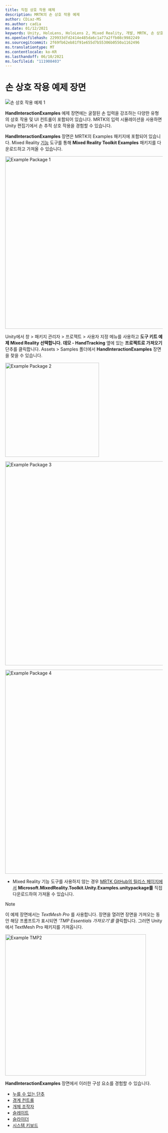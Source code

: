 ```yaml
---
title: 직접 상호 작용 예제
description: MRTK의 손 상호 작용 예제
author: CDiaz-MS
ms.author: cadia
ms.date: 01/12/2021
keywords: Unity, HoloLens, HoloLens 2, Mixed Reality, 개발, MRTK, 손 상호 작용, 경계 컨트롤, 누를 수 있는 단추,
ms.openlocfilehash: 229933dfd2414e485da6c1a77a2ffb08c9982249
ms.sourcegitcommit: 2f69fb62eb81f91e655d7b55306b0550a1162496
ms.translationtype: MT
ms.contentlocale: ko-KR
ms.lasthandoff: 06/10/2021
ms.locfileid: "111908403"
---
```

# <a name="hand-interaction-examples-scene"></a>손 상호 작용 예제 장면

![손 상호 작용 예제 1](../images/hand-interaction-examples/MRTK_HandInteractionExamples.png)

**HandInteractionExamples** 예제 장면에는 굴절된 손 입력을 강조하는 다양한 유형의 상호 작용 및 UI 컨트롤이 포함되어 있습니다. MRTK의 입력 시뮬레이션을 사용하면 Unity 편집기에서 손 추적 상호 작용을 경험할 수 있습니다. 

**HandInteractionExamples** 장면은 MRTK의 Examples 패키지에 포함되어 있습니다. Mixed Reality [기능](/windows/mixed-reality/develop/unity/welcome-to-mr-feature-tool) 도구를 통해 **Mixed Reality Toolkit Examples** 패키지를 다운로드하고 가져올 수 있습니다.

<img src="../images/hand-interaction-examples/MRTK_Examples_Package_MRFT.png" width="550" alt="Example Package 1"><br/>

Unity에서 창 > 패키지 관리자 > 프로젝트 > 사용자 지정 메뉴를 사용하고 **도구 키트 예제 Mixed Reality 선택합니다.** **데모 - HandTracking** 옆에 있는 **프로젝트로 가져오기** 단추를 클릭합니다. Assets > Samples 폴더에서 **HandInteractionExamples** 장면을 찾을 수 있습니다.

<img src="../images/hand-interaction-examples/MRTK_Examples_Package_2.png" width="300" alt="Example Package 2"><br/>

<img src="../images/hand-interaction-examples/MRTK_Examples_Package_3.png" width="650" alt="Example Package 3"><br/>

<img src="../images/hand-interaction-examples/MRTK_Examples_Package_4.png" width="650" alt="Example Package 4"><br/>

* Mixed Reality 기능 도구를 사용하지 않는 경우 [MRTK GitHub의 릴리스 페이지에서](https://github.com/microsoft/MixedRealityToolkit-Unity/releases) **Microsoft.MixedReality.Toolkit.Unity.Examples.unitypackage를** 직접 다운로드하여 가져올 수 있습니다.

> [!NOTE]
> 이 예제 장면에서는 *TextMesh Pro* 를 사용합니다. 장면을 열려면 장면을 가져오는 동안 해당 프롬프트가 표시되면 *'TMP Essentials 가져오기'를* 클릭합니다. 그러면 Unity에서 TextMesh Pro 패키지를 가져옵니다.

<img src="../images/hand-interaction-examples/MRTK_Examples_TMP2.png" width="450" alt="Example TMP2">



**HandInteractionExamples** 장면에서 이러한 구성 요소를 경험할 수 있습니다.

- [누를 수 있는 단추](../ux-building-blocks/button.md)
- [경계 컨트롤](../ux-building-blocks/bounds-control.md)
- [개체 조작자](../ux-building-blocks/object-manipulator.md)
- [슬레이트](../ux-building-blocks/slate.md)
- [슬라이더](../ux-building-blocks/sliders.md)
- [시스템 키보드](../ux-building-blocks/system-keyboard.md)
